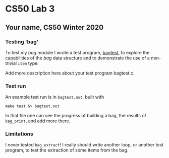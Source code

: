 # CS50 Lab 3
## Your name, CS50 Winter 2020

### Testing 'bag'

To test my *bag* module I wrote a test program, [bagtest](bagtest.c), to explore the capabilities of the *bag* data structure and to demonstrate the use of a non-trivial `item` type.

Add more description here about your test program bagtest.c.

### Test run

An example test run is in `bagtest.out`, built with

	make test &> bagtest.out

In that file one can see the progress of building a bag, the results of `bag_print`, and add more there.

### Limitations

I never tested `bag_extract`!
I really should write another loop, or another test program, to test the extraction of some items from the bag.

